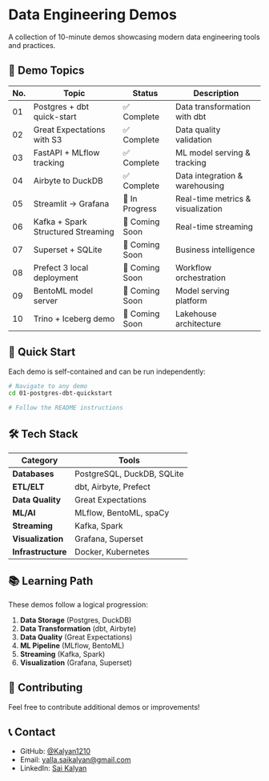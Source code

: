 # Data Engineering Demos

A collection of 10-minute demos showcasing modern data engineering tools and practices.

## 🚀 Demo Topics

| No. | Topic | Status | Description |
|-----|-------|--------|-------------|
| 01  | Postgres + dbt quick-start | ✅ Complete | Data transformation with dbt |
| 02  | Great Expectations with S3 | ✅ Complete | Data quality validation |
| 03  | FastAPI + MLflow tracking | ✅ Complete | ML model serving & tracking |
| 04  | Airbyte to DuckDB | ✅ Complete | Data integration & warehousing |
| 05  | Streamlit → Grafana | 🚧 In Progress | Real-time metrics & visualization |
| 06  | Kafka + Spark Structured Streaming | 🚧 Coming Soon | Real-time streaming |
| 07  | Superset + SQLite | 🚧 Coming Soon | Business intelligence |
| 08  | Prefect 3 local deployment | 🚧 Coming Soon | Workflow orchestration |
| 09  | BentoML model server | 🚧 Coming Soon | Model serving platform |
| 10  | Trino + Iceberg demo | 🚧 Coming Soon | Lakehouse architecture |

## 🚀 Quick Start

Each demo is self-contained and can be run independently:

```bash
# Navigate to any demo
cd 01-postgres-dbt-quickstart

# Follow the README instructions
```

## 🛠️ Tech Stack

| Category | Tools |
|----------|-------|
| **Databases** | PostgreSQL, DuckDB, SQLite |
| **ETL/ELT** | dbt, Airbyte, Prefect |
| **Data Quality** | Great Expectations |
| **ML/AI** | MLflow, BentoML, spaCy |
| **Streaming** | Kafka, Spark |
| **Visualization** | Grafana, Superset |
| **Infrastructure** | Docker, Kubernetes |

## 📚 Learning Path

These demos follow a logical progression:

1. **Data Storage** (Postgres, DuckDB)
2. **Data Transformation** (dbt, Airbyte)
3. **Data Quality** (Great Expectations)
4. **ML Pipeline** (MLflow, BentoML)
5. **Streaming** (Kafka, Spark)
6. **Visualization** (Grafana, Superset)

## 🤝 Contributing

Feel free to contribute additional demos or improvements!

## 📞 Contact

- GitHub: [@Kalyan1210](https://github.com/Kalyan1210)
- Email: yalla.saikalyan@gmail.com
- LinkedIn: [Sai Kalyan](https://linkedin.com/in/sai-kalyan-996244128) 